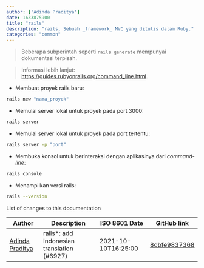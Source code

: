 ```yaml
---
author: ['Adinda Praditya']
date: 1633875900
title: "rails"
description: "rails, Sebuah _framework_ MVC yang ditulis dalam Ruby."
categories: "common"
---
```

> Beberapa subperintah seperti `rails generate` mempunyai dokumentasi terpisah.

> Informasi lebih lanjut: <https://guides.rubyonrails.org/command_line.html>.

- Membuat proyek rails baru:

```bash
rails new "nama_proyek"
```

- Memulai server lokal untuk proyek pada port 3000:

```bash
rails server
```

- Memulai server lokal untuk proyek pada port tertentu:

```bash
rails server -p "port"
```

- Membuka konsol untuk berinteraksi dengan aplikasinya dari _command-line_:

```bash
rails console
```

- Menampilkan versi rails:

```bash
rails --version
```
List of changes to this documentation


Author | Description | ISO 8601 Date | GitHub link
------|-----|-----|-----
[Adinda Praditya](mailto:apraditya@gmail.com) | rails*: add Indonesian translation (#6927) | 2021-10-10T16:25:00 | [8dbfe9837368](https://github.com/tldr-pages/tldr/commit/8dbfe98373687158090fdf87218e3029523a218f)

